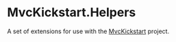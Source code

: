 MvcKickstart.Helpers
===========

A set of extensions for use with the [MvcKickstart](https://github.com/laughlin/MvcKickstart) project.
